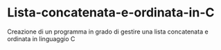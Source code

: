 # Lista-concatenata-e-ordinata-in-C
Creazione di un programma in grado di gestire una lista concatenata e ordinata in linguaggio C
